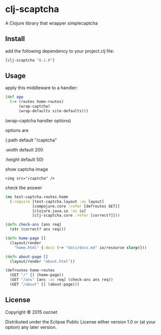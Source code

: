 # clj-scaptcha

A Clojure library that wrapper simplecaptcha

## Install

add the following dependency to your project.clj file:

```clojure
[clj-scaptcha "0.1.0"]

```

## Usage

apply this middleware to a handler:

```clojure
(def app
  (-> (routes home-routes)
      (wrap-captcha)
      (wrap-defaults site-defaults)))

```

(wrap-captcha handler options)

options are

{:path default "/captcha"

:width default 200

:height default 50}


show captcha image

```
<img src="/captcha" />
```

check the answer

```clojure
(ns test-captcha.routes.home
  (:require [test-captcha.layout :as layout]
            [compojure.core :refer [defroutes GET]]
            [clojure.java.io :as io]
            [clj-scaptcha.core :refer [correct?]]))

(defn check-ans [ans req]
  (str (correct? ans req)))

(defn home-page []
  (layout/render
    "home.html" {:docs (-> "docs/docs.md" io/resource slurp)}))

(defn about-page []
  (layout/render "about.html"))

(defroutes home-routes
  (GET "/" [] (home-page))
  (GET "/ans" [ans :as req] (check-ans ans req))
  (GET "/about" [] (about-page)))
```


## License

Copyright © 2015 oscnet

Distributed under the Eclipse Public License either version 1.0 or (at
your option) any later version.

